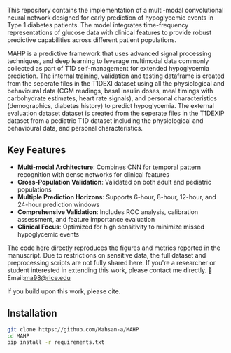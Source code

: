 This repository contains the implementation of a multi-modal convolutional neural network designed for early prediction of hypoglycemic events in Type 1 diabetes patients. The model integrates time-frequency representations of glucose data with clinical features to provide robust predictive capabilities across different patient populations.


MAHP is a predictive framework that uses advanced signal processing techniques, and deep learning to leverage multimodal data commonly collected as part of T1D self-management for extended hypoglycemia prediction.
The internal training, validation and testing dataframe is created from the seperate files in the T1DEXI dataset using all the physiological and behavioural data (CGM readings, basal insulin doses, meal timings with carbohydrate estimates, heart rate signals), and personal characteristics (demographics, diabetes history) to predict hypoglycemia. The external evaluation dataset dataset is created from the seperate files in the T1DEXIP dataset from a pediatric T1D dataset including the physiological and behavioural data, and personal characteristics.

## Key Features

- **Multi-modal Architecture**: Combines CNN for temporal pattern recognition with dense networks for clinical features
- **Cross-Population Validation**: Validated on both adult and pediatric populations
- **Multiple Prediction Horizons**: Supports 6-hour, 8-hour, 12-hour, and 24-hour prediction windows
- **Comprehensive Validation**: Includes ROC analysis, calibration assessment, and feature importance evaluation
- **Clinical Focus**: Optimized for high sensitivity to minimize missed hypoglycemic events

The code here directly reproduces the figures and metrics reported in the manuscript. 
Due to restrictions on sensitive data, the full dataset and preprocessing scripts are not fully shared here. If you're a researcher or student interested in extending this work, please contact me directly.
📧 Email:ma98@rice.edu

If you build upon this work, please cite.

## Installation

```bash
git clone https://github.com/Mahsan-a/MAHP
cd MAHP
pip install -r requirements.txt

